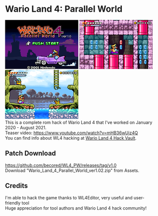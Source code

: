 # Wario Land 4: Parallel World
![pic01](images/pic01.png) ![pic02](images/pic02.png) ![pic04](images/pic04.png)  
This is a complete rom hack of Wario Land 4 that I've worked on January 2020 - August 2021.  
Teaser video: https://www.youtube.com/watch?v=mHB36wUjz4Q  
You can find info about WL4 hacking at [Wario Land 4 Hack Vault](https://wario-land.github.io/HackVault/info.html).

## Patch Download
https://github.com/becored/WL4_PW/releases/tag/v1.0  
Download "Wario_Land_4_Parallel_World_ver1.02.zip" from Assets.

## Credits
I'm able to hack the game thanks to WL4Editor, very useful and user-friendly tool  
Huge appreciation for tool authors and Wario Land 4 hack community!  
